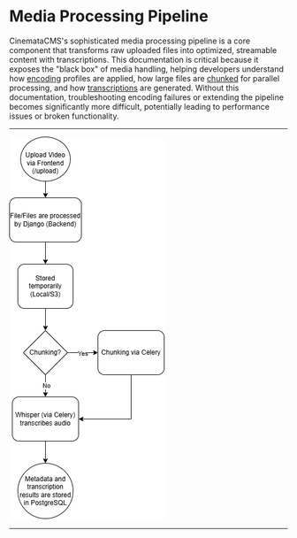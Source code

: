 # Media Processing Pipeline

CinemataCMS's sophisticated media processing pipeline is a core component that transforms raw uploaded files into optimized, streamable content with transcriptions. This documentation is critical because it exposes the "black box" of media handling, helping developers understand how [encoding](upload-process.md) profiles are applied, how large files are [chunked](video-processing-overview.md) for parallel processing, and how [transcriptions](whisper-speech-reconition.md) are generated. Without this documentation, troubleshooting encoding failures or extending the pipeline becomes significantly more difficult, potentially leading to performance issues or broken functionality.


---

![Diagram](technical-docs-assets/media-processing-pipeline.png)

---